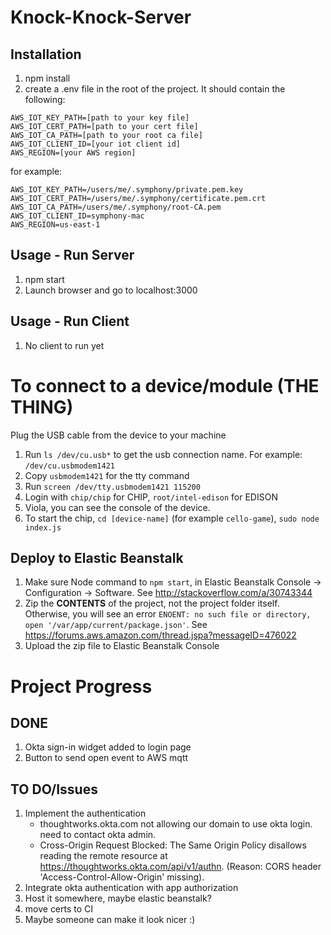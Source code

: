 # Knock-Knock-Server

## Installation

1. npm install
2. create a .env file in the root of the project.  It should contain the following:

```
AWS_IOT_KEY_PATH=[path to your key file]
AWS_IOT_CERT_PATH=[path to your cert file]
AWS_IOT_CA_PATH=[path to your root ca file]
AWS_IOT_CLIENT_ID=[your iot client id]
AWS_REGION=[your AWS region]
```
for example:
```
AWS_IOT_KEY_PATH=/users/me/.symphony/private.pem.key
AWS_IOT_CERT_PATH=/users/me/.symphony/certificate.pem.crt
AWS_IOT_CA_PATH=/users/me/.symphony/root-CA.pem
AWS_IOT_CLIENT_ID=symphony-mac
AWS_REGION=us-east-1
```

## Usage - Run Server

1. npm start
2. Launch browser and go to localhost:3000

## Usage - Run Client
1. No client to run yet

# To connect to a device/module (THE THING)
Plug the USB cable from the device to your machine

1. Run `ls /dev/cu.usb*` to get the usb connection name. For example: `/dev/cu.usbmodem1421`
2. Copy `usbmodem1421` for the tty command
3. Run `screen /dev/tty.usbmodem1421 115200`
4. Login with `chip/chip` for CHIP, `root/intel-edison` for EDISON
5. Viola, you can see the console of the device.
6. To start the chip, `cd [device-name]` (for example `cello-game`), `sudo node index.js`

## Deploy to Elastic Beanstalk

1. Make sure Node command to `npm start`, in Elastic Beanstalk Console -> Configuration -> Software. See http://stackoverflow.com/a/30743344
2. Zip the **CONTENTS** of the project, not the project folder itself. Otherwise, you will see an error `ENOENT: no such file or directory, open '/var/app/current/package.json'`. See https://forums.aws.amazon.com/thread.jspa?messageID=476022
3. Upload the zip file to Elastic Beanstalk Console

# Project Progress
## DONE
1. Okta sign-in widget added to login page
2. Button to send open event to AWS mqtt


## TO DO/Issues
1. Implement the authentication
	* thoughtworks.okta.com not allowing our domain to use okta login. need to contact okta admin.
	* Cross-Origin Request Blocked: The Same Origin Policy disallows reading the remote resource at https://thoughtworks.okta.com/api/v1/authn. (Reason: CORS header 'Access-Control-Allow-Origin' missing).
2. Integrate okta authentication with app authorization
3. Host it somewhere, maybe elastic beanstalk?
4. move certs to CI
5. Maybe someone can make it look nicer :)
